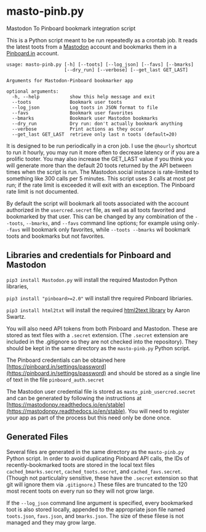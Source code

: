 # masto-pinb.py
Mastodon To Pinboard bookmark integration script

This is a Python script meant to be run repeatedly as a crontab job. It reads the latest toots from a [Mastodon](http://mastodon.social) account and bookmarks them in a [Pinboard.in](http://pinboard.in) account. 

```
usage: masto-pinb.py [-h] [--toots] [--log_json] [--favs] [--bmarks]
                     [--dry_run] [--verbose] [--get_last GET_LAST]

Arguments for Mastodon-Pinboard bookmarker app

optional arguments:
  -h, --help           show this help message and exit
  --toots              Bookmark user toots
  --log_json           Log toots in JSON format to file
  --favs               Bookmark user favorites
  --bmarks             Bookmark user Mastodon bookmarks
  --dry_run            Dry run: don't actually bookmark anything
  --verbose            Print actions as they occur
  --get_last GET_LAST  retrieve only last n toots (default=20)
  ```
 It is designed to be run periodically in a cron job.  I use the `@hourly` shortcut to run it hourly, you may run it more often to decrease latency or if you are a prolific tooter. You may also increase the GET_LAST value if you think you will generate more than the default 20 toots returned by the API between times when the script is run. The Mastodon.social instance is rate-limited to something like 300 calls per 5 minutes. This script uses 3 calls at most per run; if the rate limit is exceeded it will exit with an exception. The Pinboard rate limit is not documented. 
 
  By default the script will bookmark all toots associated with the account authorized in the `usercred.secret` file, as well as all toots favorited and bookmarked by that user. This can be changed by any combination of the
 `--toots`, `--bmarks`, and `--favs` command line options; for example using  only`--favs` will bookmark only favorites, while `--toots --bmarks` wil bookmark toots and bookmarks but not favorites. 
 
 Libraries and credentials for Pinboard and Mastodon
 ---

`pip3 install Mastodon.py` will install the required Mastodon Python libraries, 

`pip3 install "pinboard>=2.0"` will install thre required Pinboard libriaries.


`pip3 install html2txt` will install the required [html2text library](https://github.com/Alir3z4/html2text) by Aaron Swartz.

You will also need API tokens from both Pinboard and Mastodon. These are stored as text files with a `.secret` extension. (The `.secret` extension are included in the .gitignore so they are not checked into the repository). They should be kept in the same directory as the `masto-pinb.py` Python script.
  
  The Pinboard credentials can be obtained here [https://pinboard.in/settings/password](https://pinboard.in/settings/password) and should be stored as a single line of text in the file `pinboard_auth.secret`
  
The Mastodon user credential file is stored as `masto_pinb_usercred.secret` and can be generated by following the instructions at [https://mastodonpy.readthedocs.io/en/stable](https://mastodonpy.readthedocs.io/en/stable). You will need to register your app as part of the process but this need only be done once. 

Generated Files
---
Several files are generated in the same directory as the `masto-pinb.py` Python script.  In order to avoid duplicating Pinboard API calls, the IDs of recently-bookmarked toots are stored in the local text files `cached_bmarks.secret`, `cached_toots.secret`, and `cached_favs.secret`. (Though not particulalry sensitive, these have the `.secret` extension so that git will ignore them via `.gitignore`.) These files are truncated to the 120 most recent toots on every run so they will not grow large. 

If the `--log_json` command line argument is specified, every bookmarked toot is also stored locally, appended to the appropriate json file named `toots.json`, `favs.json`, and `bmarks.json`. The size of these filese is not managed and they may grow large. 
